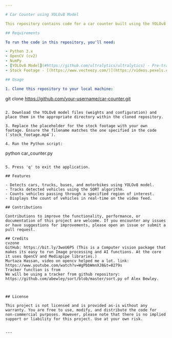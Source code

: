 ```yaml
---

# Car Counter using YOLOv8 Model

This repository contains code for a car counter built using the YOLOv8 object detection model. The system detects cars in a given video footage and counts them as they pass through a specified region of interest.

## Requirements

To run the code in this repository, you'll need:

- Python 3.x
- OpenCV (cv2)
- NumPy
- [YOLOv8 Model](#https://github.com/ultralytics/ultralytics) - Pre-trained weights and configuration files for YOLOv8
- Stock Footage - [(https://www.vecteezy.com/)](https://videos.pexels.com/video-files/2109463/2109463-hd_1920_1080_30fps.mp4)

## Usage

1. Clone this repository to your local machine:

```
git clone https://github.com/your-username/car-counter.git
```

2. Download the YOLOv8 model files (weights and configuration) and place them in the appropriate directory within the cloned repository.

3. Replace the placeholder for the stock footage with your own footage. Ensure the filename matches the one specified in the code (`stock_footage.mp4`).

4. Run the Python script:

```
python car_counter.py
```

5. Press 'q' to exit the application.

## Features

- Detects cars, trucks, buses, and motorbikes using YOLOv8 model.
- Tracks detected vehicles using the SORT algorithm.
- Counts vehicles passing through a specified region of interest.
- Displays the count of vehicles in real-time on the video feed.

## Contributions

Contributions to improve the functionality, performance, or documentation of this project are welcome. If you encounter any issues or have suggestions for improvements, please open an issue or submit a pull request.

## Credits
cvzone
GitHub: https://bit.ly/3woU6PS (This is a Computer vision package that makes its easy to run Image processing and AI functions. At the core it uses OpenCV and Mediapipe libraries.)
Murtaza Hassan, video on opencv helped me a lot. link: https://www.youtube.com/watch?v=WgPbbWmnXJ8&t=8279s
Tracker function is from 
We will be using a tracker from github repository: https://github.com/abewley/sort/blob/master/sort.py of Alex Bewley.



## License

This project is not licensed and is provided as-is without any warranty. You are free to use, modify, and distribute the code for non-commercial purposes. However, please note that there is no implied support or liability for this project. Use at your own risk.


---
```

